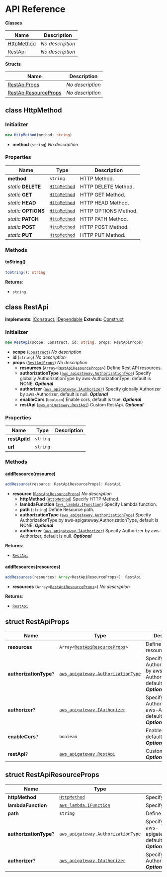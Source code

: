 # API Reference

**Classes**

Name|Description
----|-----------
[HttpMethod](#softchef-cdk-restapi-httpmethod)|*No description*
[RestApi](#softchef-cdk-restapi-restapi)|*No description*


**Structs**

Name|Description
----|-----------
[RestApiProps](#softchef-cdk-restapi-restapiprops)|*No description*
[RestApiResourceProps](#softchef-cdk-restapi-restapiresourceprops)|*No description*



## class HttpMethod  <a id="softchef-cdk-restapi-httpmethod"></a>




### Initializer




```ts
new HttpMethod(method: string)
```

* **method** (<code>string</code>)  *No description*



### Properties


Name | Type | Description 
-----|------|-------------
**method** | <code>string</code> | HTTP Method.
*static* **DELETE** | <code>[HttpMethod](#softchef-cdk-restapi-httpmethod)</code> | HTTP DELETE Method.
*static* **GET** | <code>[HttpMethod](#softchef-cdk-restapi-httpmethod)</code> | HTTP GET Method.
*static* **HEAD** | <code>[HttpMethod](#softchef-cdk-restapi-httpmethod)</code> | HTTP HEAD Method.
*static* **OPTIONS** | <code>[HttpMethod](#softchef-cdk-restapi-httpmethod)</code> | HTTP OPTIONS Method.
*static* **PATCH** | <code>[HttpMethod](#softchef-cdk-restapi-httpmethod)</code> | HTTP PATH Method.
*static* **POST** | <code>[HttpMethod](#softchef-cdk-restapi-httpmethod)</code> | HTTP POST Method.
*static* **PUT** | <code>[HttpMethod](#softchef-cdk-restapi-httpmethod)</code> | HTTP PUT Method.

### Methods


#### toString() <a id="softchef-cdk-restapi-httpmethod-tostring"></a>



```ts
toString(): string
```


__Returns__:
* <code>string</code>



## class RestApi  <a id="softchef-cdk-restapi-restapi"></a>



__Implements__: [IConstruct](#constructs-iconstruct), [IDependable](#constructs-idependable)
__Extends__: [Construct](#constructs-construct)

### Initializer




```ts
new RestApi(scope: Construct, id: string, props: RestApiProps)
```

* **scope** (<code>[Construct](#constructs-construct)</code>)  *No description*
* **id** (<code>string</code>)  *No description*
* **props** (<code>[RestApiProps](#softchef-cdk-restapi-restapiprops)</code>)  *No description*
  * **resources** (<code>Array<[RestApiResourceProps](#softchef-cdk-restapi-restapiresourceprops)></code>)  Define Rest API resources. 
  * **authorizationType** (<code>[aws_apigateway.AuthorizationType](#aws-cdk-lib-aws-apigateway-authorizationtype)</code>)  Specify globally AuthorizationType by aws-AuthorizationType, default is NONE. __*Optional*__
  * **authorizer** (<code>[aws_apigateway.IAuthorizer](#aws-cdk-lib-aws-apigateway-iauthorizer)</code>)  Specify globally Authorizer by aws-Authorizer, default is null. __*Optional*__
  * **enableCors** (<code>boolean</code>)  Enable cors, default is true. __*Optional*__
  * **restApi** (<code>[aws_apigateway.RestApi](#aws-cdk-lib-aws-apigateway-restapi)</code>)  Custom RestApi. __*Optional*__



### Properties


Name | Type | Description 
-----|------|-------------
**restApiId** | <code>string</code> | <span></span>
**url** | <code>string</code> | <span></span>

### Methods


#### addResource(resource) <a id="softchef-cdk-restapi-restapi-addresource"></a>



```ts
addResource(resource: RestApiResourceProps): RestApi
```

* **resource** (<code>[RestApiResourceProps](#softchef-cdk-restapi-restapiresourceprops)</code>)  *No description*
  * **httpMethod** (<code>[HttpMethod](#softchef-cdk-restapi-httpmethod)</code>)  Specify HTTP Method. 
  * **lambdaFunction** (<code>[aws_lambda.IFunction](#aws-cdk-lib-aws-lambda-ifunction)</code>)  Specify Lambda function. 
  * **path** (<code>string</code>)  Define Resource path. 
  * **authorizationType** (<code>[aws_apigateway.AuthorizationType](#aws-cdk-lib-aws-apigateway-authorizationtype)</code>)  Specify AuthorizationType by aws-apigateway.AuthorizationType, default is NONE. __*Optional*__
  * **authorizer** (<code>[aws_apigateway.IAuthorizer](#aws-cdk-lib-aws-apigateway-iauthorizer)</code>)  Specify Authorizer by aws-Authorizer, default is null. __*Optional*__

__Returns__:
* <code>[RestApi](#softchef-cdk-restapi-restapi)</code>

#### addResources(resources) <a id="softchef-cdk-restapi-restapi-addresources"></a>



```ts
addResources(resources: Array<RestApiResourceProps>): RestApi
```

* **resources** (<code>Array<[RestApiResourceProps](#softchef-cdk-restapi-restapiresourceprops)></code>)  *No description*

__Returns__:
* <code>[RestApi](#softchef-cdk-restapi-restapi)</code>



## struct RestApiProps  <a id="softchef-cdk-restapi-restapiprops"></a>






Name | Type | Description 
-----|------|-------------
**resources** | <code>Array<[RestApiResourceProps](#softchef-cdk-restapi-restapiresourceprops)></code> | Define Rest API resources.
**authorizationType**? | <code>[aws_apigateway.AuthorizationType](#aws-cdk-lib-aws-apigateway-authorizationtype)</code> | Specify globally AuthorizationType by aws-AuthorizationType, default is NONE.<br/>__*Optional*__
**authorizer**? | <code>[aws_apigateway.IAuthorizer](#aws-cdk-lib-aws-apigateway-iauthorizer)</code> | Specify globally Authorizer by aws-Authorizer, default is null.<br/>__*Optional*__
**enableCors**? | <code>boolean</code> | Enable cors, default is true.<br/>__*Optional*__
**restApi**? | <code>[aws_apigateway.RestApi](#aws-cdk-lib-aws-apigateway-restapi)</code> | Custom RestApi.<br/>__*Optional*__



## struct RestApiResourceProps  <a id="softchef-cdk-restapi-restapiresourceprops"></a>






Name | Type | Description 
-----|------|-------------
**httpMethod** | <code>[HttpMethod](#softchef-cdk-restapi-httpmethod)</code> | Specify HTTP Method.
**lambdaFunction** | <code>[aws_lambda.IFunction](#aws-cdk-lib-aws-lambda-ifunction)</code> | Specify Lambda function.
**path** | <code>string</code> | Define Resource path.
**authorizationType**? | <code>[aws_apigateway.AuthorizationType](#aws-cdk-lib-aws-apigateway-authorizationtype)</code> | Specify AuthorizationType by aws-apigateway.AuthorizationType, default is NONE.<br/>__*Optional*__
**authorizer**? | <code>[aws_apigateway.IAuthorizer](#aws-cdk-lib-aws-apigateway-iauthorizer)</code> | Specify Authorizer by aws-Authorizer, default is null.<br/>__*Optional*__



